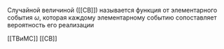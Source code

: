 Случайной величиной ([[СВ]]) называется функция от элементарного события $\omega$, которая каждому элементарному событию сопоставляет вероятность его реализации

[[ТВиМС]] [[СВ]]